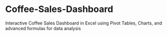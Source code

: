 # Coffee-Sales-Dashboard
Interactive Coffee Sales Dashboard in Excel using Pivot Tables, Charts, and advanced formulas for data analysis
